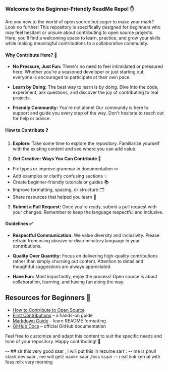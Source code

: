### Welcome to the Beginner-Friendly ReadMe Repo! ✋

Are you new to the world of open source but eager to make your mark? Look no further! This repository is specifically designed for beginners who may feel hesitant or unsure about contributing to open source projects. Here, you'll find a welcoming space to learn, practice, and grow your skills while making meaningful contributions to a collaborative community.

#### Why Contribute Here? 🤔

- **No Pressure, Just Fun:** There's no need to feel intimidated or pressured here. Whether you're a seasoned developer or just starting out, everyone is encouraged to participate at their own pace.
  
- **Learn by Doing:** The best way to learn is by doing. Dive into the code, experiment, ask questions, and discover the joy of contributing to real projects.
  
- **Friendly Community:** You're not alone! Our community is here to support and guide you every step of the way. Don't hesitate to reach out for help or advice.
  
#### How to Contribute ❓

1. **Explore:** Take some time to explore the repository. Familiarize yourself with the existing content and see where you can add value.
  
2. **Get Creative: Ways You Can Contribute 🤝**

- Fix typos or improve grammar in documentation ✏️
- Add examples or clarify confusing sections 💡
- Create beginner-friendly tutorials or guides 📚
- Improve formatting, spacing, or structure 🗂️
- Share resources that helped you learn 🔗
  
3. **Submit a Pull Request:** Once you're ready, submit a pull request with your changes. Remember to keep the language respectful and inclusive.

#### Guidelines ✅

- **Respectful Communication:** We value diversity and inclusivity. Please refrain from using abusive or discriminatory language in your contributions.
  
- **Quality Over Quantity:** Focus on delivering high-quality contributions rather than simply churning out content. Attention to detail and thoughtful suggestions are always appreciated.
  
- **Have Fun:** Most importantly, enjoy the process! Open source is about collaboration, learning, and having fun along the way.

## Resources for Beginners 📖

- [How to Contribute to Open Source](https://opensource.guide/how-to-contribute/)
- [First Contributions](https://github.com/firstcontributions/first-contributions) – a hands-on guide
- [Markdown Guide](https://www.markdownguide.org/basic-syntax/) – learn README formatting
- [GitHub Docs](https://docs.github.com/en) – official GitHub documentation


Feel free to customize and adapt this content to suit the specific needs and tone of your repository. Happy contributing! 🚀


-- ## sir this very good saar , i will put this in rezume sarr . 
-- me is phull stack dev saar , me will getz naukri saar ,foss ssaar 
-- i eat link kernal with foss milk very morning 